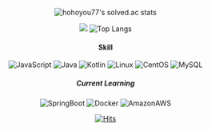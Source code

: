 <div align="center">

<!-- ![header](https://capsule-render.vercel.app/api?type=waving&color=auto&height=250&section=header&text=DDing&fontSize=80) -->

![hohoyou77's solved.ac stats](https://github-readme-solvedac.hyp3rflow.vercel.app/api/?handle=hohoyou77)
<!-- [![Solved.ac프로필](http://mazassumnida.wtf/api/v2/generate_badge?boj=hohoyou77)](https://solved.ac/hohoyou77) -->
<a href="https://opgc.me/#/users/DDing77" target="_blank"><img src="https://api.opgc.me/githubs/users/DDing77/tag/?theme=basic" /></a>
![Top Langs](https://github-readme-stats.vercel.app/api/top-langs/?username=DDing77&layout=compact&theme=white)
<!-- ![Anurag's GitHub stats](https://github-readme-stats.vercel.app/api?username=DDing77&show_icons=true&theme=radical) -->
#### Skill
<!-- ![HTML5](https://img.shields.io/badge/HTML5-E34F26.svg?&style=for-the-badge&logo=HTML5&logoColor=white)
![CSS3](https://img.shields.io/badge/CSS3-1572B6.svg?&style=for-the-badge&logo=CSS3&logoColor=white) -->
<!-- ![React](https://img.shields.io/badge/React-61DAFB.svg?&style=for-the-badge&logo=React&logoColor=white) -->
<!-- ![Redux](https://img.shields.io/badge/Redux-764ABC.svg?&style=for-the-badge&logo=Redux&logoColor=white) <br/> -->
![JavaScript](https://img.shields.io/badge/JavaScript-F7DF1E.svg?&style=plastic&logo=JavaScript&logoColor=white) 
![Java](https://img.shields.io/badge/Java-F46D01.svg?&style=plastic&logo=Java&logoColor=white)
![Kotlin](https://img.shields.io/badge/Kotlin-764ABC.svg?&style=plastic&logo=Kotlin&logoColor=white)
![Linux](https://img.shields.io/badge/Linux-F7DF1E.svg?&style=plastic&logo=Linux&logoColor=black)
![CentOS](https://img.shields.io/badge/CentOS-262577.svg?&style=plastic&logo=CentOS&logoColor=white)
![MySQL](https://img.shields.io/badge/MySQL-4479A1.svg?&style=plastic&logo=MySQL&logoColor=white)

##### Current Learning
![SpringBoot](https://img.shields.io/badge/SpringBoot-6DB33F.svg?&style=plastic&logo=SpringBoot&logoColor=white)
![Docker](https://img.shields.io/badge/Docker-2496ED.svg?&style=plastic&logo=Docker&logoColor=white)
![AmazonAWS](https://img.shields.io/badge/Amazon-232F3E?style=plastic&logo=amazonAWS&logoColor=white")
<!-- ![ElasticStack](https://img.shields.io/badge/ElasticStack-005571.svg?&style=for-the-badge&logo=ElasticStack&logoColor=white) -->
[![Hits](https://hits.seeyoufarm.com/api/count/incr/badge.svg?url=https%3A%2F%2Fgithub.com%2FDDing77&count_bg=%23E1FF06&title_bg=%2300FFEA&icon=&icon_color=%23E7E7E7&title=hits&edge_flat=false)](https://hits.seeyoufarm.com) <br/>

</div>
